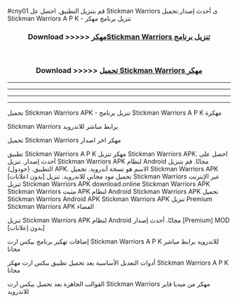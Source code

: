 #cny01 قم بتنزيل التطبيق. احصل عل Stickman Warriors ى أحدث إصدار.تحميل Stickman Warriors A P K - تنزيل برنامج مهكر



<div align="center">
<h3>Download >>>>> <a href="https://ar-sites.web.app/?ar= Stickman Warriors">مهكرStickman Warriors تنزيل برنامج</a></h3><br>

<h3>Download >>>>> <a href="https://ar-sites.web.app/?ar= Stickman Warriors">تحميل Stickman Warriors مهكر</a></h3>
</div>


----------------------------------------------------------

----------------------------------------------------------

----------------------------------------------------------

----------------------------------------------------------


تحميل Stickman Warriors APK - تنزيل برنامج Stickman Warriors A P K مهكرة

Stickman Warriors برابط مباشر للاندرويد

تحميل Stickman Warriors مهكر اخر اصدار

تطبيق Stickman Warriors A P K مهكر
تنزيل Stickman Warriors APK. احصل على أحدث إصدار.
تنزيل Stickman Warriors APK لنظام Android مجانًا.
قم بتنزيل التطبيق. {جودول} APK. الاسم هو نسخة أندرويد.
تحميل Stickman Warriors APK [بدون اعلانات]
تحميل مود مجاني للاندرويد.
تنزيل Stickman Warriors عبر الإنترنت
تنزيل Stickman Warriors APK
download.online Stickman Warriors APK
Stickman Warriors مثبت APK لنظام Android
Stickman Warriors APK
تحميل Stickman Warriors Android APK
Stickman Warriors APK تنزيل Premium
Stickman Warriors APK الفضاء

تنزيل Stickman Warriors APK لنظام Android مجانًا. أحدث إصدار [Premium] MOD [بدون إعلانات]

إضافات تهكير برنامج بيكس ارت Stickman Warriors A P K للاندرويد برابط مباشر مجانا

أدوات التعديل الأساسية بعد تحميل تطبيق بيكس ارت مهكر Stickman Warriors A P K مجانا

القوالب الجاهزة بعد تحميل بيكس ارت Stickman Warriors مهكر من ميديا فاير للاندرويد



